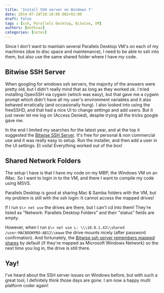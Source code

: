 ```yaml
---
title: 'Install SSH server on Windows 7'
date: 2014-07-18T18:18:00.002+02:00
draft: false
tags : [ssh, Parallels Desktop, Bitwise, VM]
authors: [mathias]
categories: [notes]
---
```


Since I don't want to maintain several Parallels Desktop VM's on each of my machines (due to disc space and maintenance), I need to be able to ssh into them, but also use the same shared folder where I have my code.

## Bitwise SSH Server

When googling for windows ssh servers, the majority of the answers were pretty old, but I didn't really mind that as long as they worked ok. I tried installing OpenSSH via cygwin (which was easy), but that gave me a cygwin prompt which didn't have all my user's environment variables and it also behaved erratically (and occasionally hung). I also looked into using the freeSSHD, and that had a nice UI to change settings and add users. But it just never let me log on (Access Denied), despite trying all the tricks google gave me.

In the end I limited my searches for the latest year, and at the top it suggested the [Bitwise SSH Server](http://www.bitvise.com/ssh-server). It's free for personal & non commercial use and it was really easy to setup. Run the installer, and then add a user in the UI settings. Et voila! Everything worked out of the box!


## Shared Network Folders

The setup I have is that I have my code on my MBP, the Windows VM on an iMac. So I want to login in to the VM, and there I want to compile my code using MSVS.

Parallels Desktop is good at sharing Mac & Samba folders with the VM, but my problem is still with the ssh login: It cannot access the mapped drives!

If I run `$\> net use` the drives are there, but I can't cd into them! They're listed as "Network: Parallels Desktop Folders" and their "status" fields are empty.

However, when I run `$\> net use L: \\\10.0.1.42\\shared /user:MACBOOKPRO-AB12\\mawe` the drive mounts nicely (after password confirmation). And fortunately, the [Bitwise ssh server remembers mapped shares](http://www.bitvise.com/ssh-server-accessing-file-shares) by default (if they're mapped as Microsoft Windows Network) so the next time you log in, the drive is still there.

## Yay!

I've heard about the SSH server issues on Windows before, but with such a great tool, I definitely think those days are gone. I am now a happy multi platform coder again!